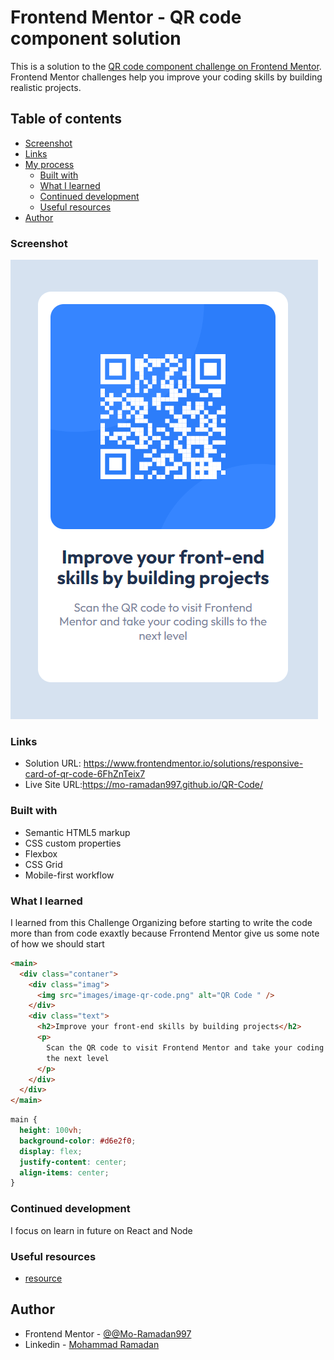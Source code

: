 # Frontend Mentor - QR code component solution

This is a solution to the [QR code component challenge on Frontend Mentor](https://www.frontendmentor.io/challenges/qr-code-component-iux_sIO_H). Frontend Mentor challenges help you improve your coding skills by building realistic projects.

## Table of contents

- [Screenshot](#screenshot)
- [Links](#links)
- [My process](#my-process)
  - [Built with](#built-with)
  - [What I learned](#what-i-learned)
  - [Continued development](#continued-development)
  - [Useful resources](#useful-resources)
- [Author](#author)

### Screenshot

![](./images/Screenshot.png)

### Links

- Solution URL: https://www.frontendmentor.io/solutions/responsive-card-of-qr-code-6FhZnTeix7
- Live Site URL:https://mo-ramadan997.github.io/QR-Code/

### Built with

- Semantic HTML5 markup
- CSS custom properties
- Flexbox
- CSS Grid
- Mobile-first workflow

### What I learned

I learned from this Challenge Organizing before starting to write the code more than from code exaxtly because Frrontend Mentor give us some note of how we should start

```html
<main>
  <div class="contaner">
    <div class="imag">
      <img src="images/image-qr-code.png" alt="QR Code " />
    </div>
    <div class="text">
      <h2>Improve your front-end skills by building projects</h2>
      <p>
        Scan the QR code to visit Frontend Mentor and take your coding skills to
        the next level
      </p>
    </div>
  </div>
</main>
```

```css
main {
  height: 100vh;
  background-color: #d6e2f0;
  display: flex;
  justify-content: center;
  align-items: center;
}
```

### Continued development

I focus on learn in future on React and Node

### Useful resources

- [resource](https://www.frontendmentor.io/home)

## Author

- Frontend Mentor - [@@Mo-Ramadan997](https://www.frontendmentor.io/profile/Mo-Ramadan997)
- Linkedin - [Mohammad Ramadan](https://www.linkedin.com/in/mohammad-ramadan-032a9b146)

